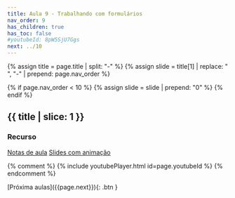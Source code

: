 ```yaml
---
title: Aula 9 - Trabalhando com formulários
nav_order: 9
has_children: true
has_toc: false
#youtubeId: 8pW5SjU7Ggs
next: ../10
---
```


{% assign title = page.title | split: "-"  %}
{% assign slide =  title[1] | replace: " ", "-" | prepend: page.nav_order %}

{% if page.nav_order < 10 %}
{% assign slide =   slide | prepend: "0" %}
{% endif %}


## {{ title | slice: 1 }}

### Recurso

<span class="fs-3">
  <a href="{{site.baseurl}}/assets/downloads/{{ slide }}.pdf" class="btn" target="_blank">Notas de aula</a>
<a href="https://www.icloud.com/keynote/036ORKpdcKVbm4SNnwStcfUQQ#13-Autenticacao-e-Autorizacao" class="btn" target="_blank">Slides com animação</a>
</span>

{% comment %}
{% include youtubePlayer.html id=page.youtubeId %}
{% endcomment %}


<span class="fs-3 float-right">
[Próxima aulas]({{page.next}}){: .btn }
</span>

